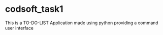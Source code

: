 # codsoft_task1
This is a TO-DO-LIST Application made using python providing a command user interface
